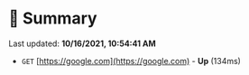 # 📖 Summary
Last updated: **10/16/2021, 10:54:41 AM**

- `GET` [https://google.com](https://google.com) - **Up** (134ms)
